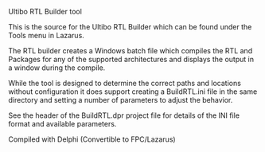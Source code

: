 Ultibo RTL Builder tool

This is the source for the Ultibo RTL Builder which can be found under the Tools menu in Lazarus.

The RTL builder creates a Windows batch file which compiles the RTL and Packages for any of the supported architectures and displays the output in a window during the compile.

While the tool is designed to determine the correct paths and locations without configuration it does support creating a BuildRTL.ini file in the same directory and setting a number of parameters to adjust the behavior.

See the header of the BuildRTL.dpr project file for details of the INI file format and available parameters.


Compiled with Delphi (Convertible to FPC/Lazarus)

